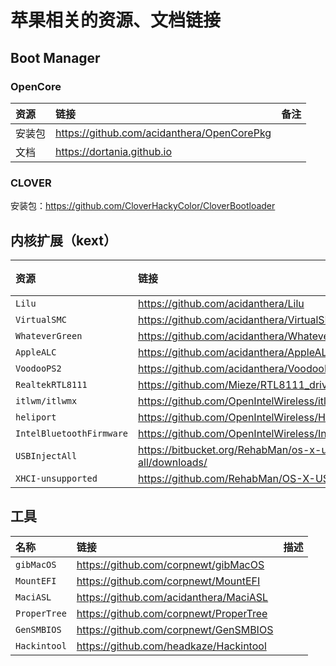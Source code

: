 # 苹果相关的资源、文档链接

## Boot Manager

### OpenCore

|资源|链接|备注|
|:-|:-|:-|
|安装包|https://github.com/acidanthera/OpenCorePkg||
|文档|https://dortania.github.io||

### CLOVER

安装包：https://github.com/CloverHackyColor/CloverBootloader

## 内核扩展（kext）

|资源|链接|描述|
|:-|:-|:-|
|`Lilu`|https://github.com/acidanthera/Lilu||
|`VirtualSMC`|https://github.com/acidanthera/VirtualSMC||
|`WhateverGreen`|https://github.com/acidanthera/WhateverGreen||
|`AppleALC`|https://github.com/acidanthera/AppleALC||
|`VoodooPS2`|https://github.com/acidanthera/VoodooPS2||
|`RealtekRTL8111`|https://github.com/Mieze/RTL8111_driver_for_OS_X||
|`itlwm/itlwmx`|https://github.com/OpenIntelWireless/itlwm||
|`heliport`|https://github.com/OpenIntelWireless/HeliPort||
|`IntelBluetoothFirmware`|https://github.com/OpenIntelWireless/IntelBluetoothFirmware||
|`USBInjectAll`|https://bitbucket.org/RehabMan/os-x-usb-inject-all/downloads/||
|`XHCI-unsupported`|https://github.com/RehabMan/OS-X-USB-Inject-All||

## 工具

|名称|链接|描述|
|:-|:-|:-|
|`gibMacOS`|https://github.com/corpnewt/gibMacOS||
|`MountEFI`|https://github.com/corpnewt/MountEFI||
|`MaciASL`|https://github.com/acidanthera/MaciASL||
|`ProperTree`|https://github.com/corpnewt/ProperTree||
|`GenSMBIOS`|https://github.com/corpnewt/GenSMBIOS||
|`Hackintool`|https://github.com/headkaze/Hackintool||